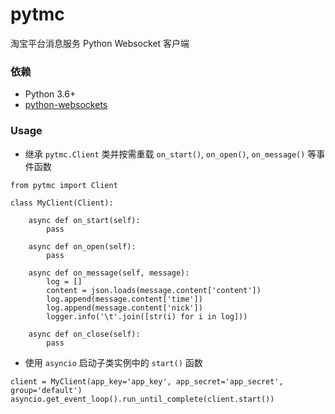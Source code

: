 pytmc
====
淘宝平台消息服务 Python Websocket 客户端


### 依赖
* Python 3.6+
* [python-websockets](https://pypi.org/project/websockets/)


### Usage

* 继承 `pytmc.Client` 类并按需重载 `on_start()`, `on_open()`, `on_message()` 等事件函数

```
from pytmc import Client

class MyClient(Client):

    async def on_start(self):
        pass

    async def on_open(self):
        pass

    async def on_message(self, message):
        log = []
        content = json.loads(message.content['content'])
        log.append(message.content['time'])
        log.append(message.content['nick'])
        logger.info('\t'.join([str(i) for i in log]))

    async def on_close(self):
        pass
```

* 使用 `asyncio` 启动子类实例中的 `start()` 函数

```
client = MyClient(app_key='app_key', app_secret='app_secret', group='default')
asyncio.get_event_loop().run_until_complete(client.start())
```
